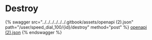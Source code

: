 # Destroy

{% swagger src="../../../../../../.gitbook/assets/openapi (2).json" path="/user/speed_dial_100/{id}/destroy" method="post" %}
[openapi (2).json](<../../../../../../.gitbook/assets/openapi (2).json>)
{% endswagger %}
